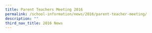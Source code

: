 ```yaml
---
title: Parent Teachers Meeting 2016
permalink: /school-information/news/2016/parent-teacher-meeting/
description: ""
third_nav_title: 2016 News
---
```

